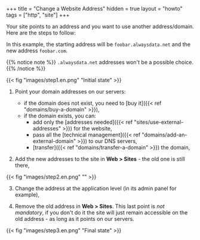 +++
title = "Change a Website Address"
hidden = true
layout = "howto"
tags = ["http", "site"]
+++

Your site points to an address and you want to use another address/domain. Here are the steps to follow:

In this example, the starting address will be `foobar.alwaysdata.net` and the new address `foobar.com`. 

{{% notice note %}}
`.alwaysdata.net` addresses won't be a possible choice.
{{% /notice %}}

{{< fig "images/step1.en.png" "Initial state" >}}

1. Point your domain addresses on our servers:

    - if the domain does not exist, you need to [buy it]({{< ref "domains/buy-a-domain" >}}),
    - if the domain exists, you can:
        - add only the [addresses needed]({{< ref "sites/use-external-addresses" >}}) for the website,
        - pass all the [technical management]({{< ref "domains/add-an-external-domain" >}}) to our DNS servers,
        - [transfer]({{< ref "domains/transfer-a-domain" >}}) the domain,
        
2. Add the new addresses to the site in **Web > Sites** - the old one is still there,

{{< fig "images/step2.en.png" "" >}}

3. Change the address at the application level (in its admin panel for example),

4. Remove the old address in **Web > Sites**. This last point is *not mandatory*, if you don't do it the site will just remain accessible on the old address - as long as it points on our servers.

{{< fig "images/step3.en.png" "Final state" >}}

